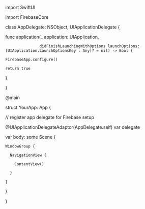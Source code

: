 import SwiftUI

import FirebaseCore


class AppDelegate: NSObject, UIApplicationDelegate {

  func application(_ application: UIApplication,

                   didFinishLaunchingWithOptions launchOptions: [UIApplication.LaunchOptionsKey : Any]? = nil) -> Bool {

    FirebaseApp.configure()

    return true

  }

}


@main

struct YourApp: App {

  // register app delegate for Firebase setup

  @UIApplicationDelegateAdaptor(AppDelegate.self) var delegate


  var body: some Scene {

    WindowGroup {

      NavigationView {

        ContentView()

      }

    }

  }

}
